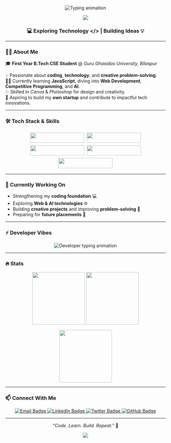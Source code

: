 <!-- 🚀 Aniket Sinha's Animated GitHub Profile README -->

<!-- 🧠 Gradient Hero Banner -->
<p align="center">
  <img src="https://readme-typing-svg.herokuapp.com?font=Fira+Code&weight=600&size=28&duration=3000&pause=1000&color=00C2FF&center=true&vCenter=true&width=900&lines=Hi%2C+I'm+Aniket+Sinha+👋;First+Year+B.Tech+CSE+Student+%40+GGU;Passionate+Coder+%7C+Web+Developer+%7C+AI+Learner;Welcome+to+my+GitHub+Profile+🚀" alt="Typing animation">
</p>

<!-- 🎨 Gradient Divider -->
<p align="center">
  <img src="https://capsule-render.vercel.app/api?type=rect&color=gradient&customColorList=2,3,4,7,12&height=2"/>
</p>

<h3 align="center">💻 Exploring Technology &lt;/&gt; | Building Ideas 💡</h3>

---

### 👨‍💻 About Me  
🎓 **First Year B.Tech CSE Student** @ *Guru Ghasidas University, Bilaspur*  

💡 Passionate about **coding**, **technology**, and **creative problem-solving**.  
🧑‍💻 Currently learning **JavaScript**, diving into **Web Development**, **Competitive Programming**, and **AI**.  
✨ Skilled in *Canva* & *Photoshop* for design and creativity.  
🚀 Aspiring to build my **own startup** and contribute to impactful tech innovations.

---

### 🛠️ Tech Stack & Skills
<div align="center" style="display:flex;flex-wrap:wrap;justify-content:center;">
  <img src="https://img.shields.io/badge/Code-JavaScript-yellow?style=for-the-badge&logo=javascript&logoColor=black" style="width:170px;height:32px;max-width:100%;margin:4px;">
  <img src="https://img.shields.io/badge/Design-Canva-00C4CC?style=for-the-badge&logo=canva&logoColor=white" style="width:170px;height:32px;max-width:100%;margin:4px;">
  <img src="https://img.shields.io/badge/Tool-Photoshop-31A8FF?style=for-the-badge&logo=adobephotoshop&logoColor=white" style="width:170px;height:32px;max-width:100%;margin:4px;">
  <img src="https://img.shields.io/badge/Focus-Web%20Development-success?style=for-the-badge" style="width:170px;height:32px;max-width:100%;margin:4px;">
  <img src="https://img.shields.io/badge/Interest-AI%20%26%20Startups-orange?style=for-the-badge" style="width:170px;height:32px;max-width:100%;margin:4px;">
</div>

---

### 🌱 Currently Working On
- Strengthening my **coding foundation** 💻  
- Exploring **Web & AI technologies** 🌐  
- Building **creative projects** and improving **problem-solving** 🧩  
- Preparing for **future placements** 💼  

---

### ⚡ Developer Vibes
<p align="center">
  <img src="https://readme-typing-svg.herokuapp.com?font=Fira+Code&weight=600&duration=3000&pause=1000&color=00C2FF&center=true&vCenter=true&width=650&lines=💻+Coding+My+Dreams+Into+Reality;🚀+Exploring+Web+and+AI;🎯+Aiming+to+Become+a+Top+Software+Developer;🤝+Let's+Connect+and+Build+Together!" alt="Developer typing animation">
</p>

---

### 🔥 Stats
<p align="center">
  <img src="https://github-readme-stats.vercel.app/api?username=aniketsinha-dev&show_icons=true&theme=react&title_color=00C2FF&icon_color=00C2FF&hide_border=true&bg_color=0D1117" height="165">
  <img src="https://github-readme-streak-stats.herokuapp.com/?user=aniketsinha-dev&theme=react&hide_border=true&ring=00C2FF&fire=00C2FF&currStreakLabel=00C2FF" height="165">
</p>

<p align="center">
  <img src="https://github-readme-stats.vercel.app/api/top-langs/?username=aniketsinha-dev&layout=compact&theme=react&title_color=00C2FF&hide_border=true&bg_color=0D1117" height="165">
</p>

---

### 📫 Connect With Me
<p align="center">
  <a href="mailto:contactaniketsinha@gmail.com">
    <img src="https://img.shields.io/badge/Email-181717?style=for-the-badge&logo=gmail&logoColor=white" alt="Email Badge">
  </a>
  <a href="https://www.linkedin.com/in/aniketsinha-dev">
    <img src="https://img.shields.io/badge/LinkedIn-181717?style=for-the-badge&logo=linkedin&logoColor=white" alt="LinkedIn Badge">
  </a>
  <a href="https://x.com/aniketsinha_dev">
    <img src="https://img.shields.io/badge/Twitter-181717?style=for-the-badge&logo=twitter&logoColor=white" alt="Twitter Badge">
  </a>
  <a href="https://github.com/aniketsinha-dev">
    <img src="https://img.shields.io/badge/GitHub-181717?style=for-the-badge&logo=github&logoColor=white" alt="GitHub Badge">
  </a>
</p>

---

<p align="center">
  <i>“Code. Learn. Build. Repeat.”</i> 💫  
</p>

<!-- 🌊 Smooth Gradient Animated Wave Footer -->
<p align="center">
  <img src="https://capsule-render.vercel.app/api?type=waving&height=120&color=gradient&customColorList=2,3,4,7,12&section=footer"/>
</p>

